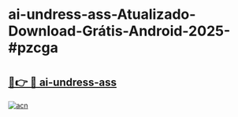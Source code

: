 # ai-undress-ass-Atualizado-Download-Grátis-Android-2025-#pzcga

# <h2><a href="https://ainizakaria.my?title=ai-undress-ass&ref=24M">🔗👉 🔴 ai-undress-ass</a></h2>

[![acn](https://github.com/user-attachments/assets/0f9c940e-d8b0-45ae-aac7-cd30a18b3e1c)](https://ainizakaria.my?title=ai-undress-ass&ref=24M)

